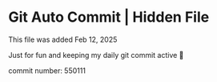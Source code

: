 # Git Auto Commit | Hidden File

This file was added Feb 12, 2025

Just for fun and keeping my daily git commit active 🤪

commit number: 550111
